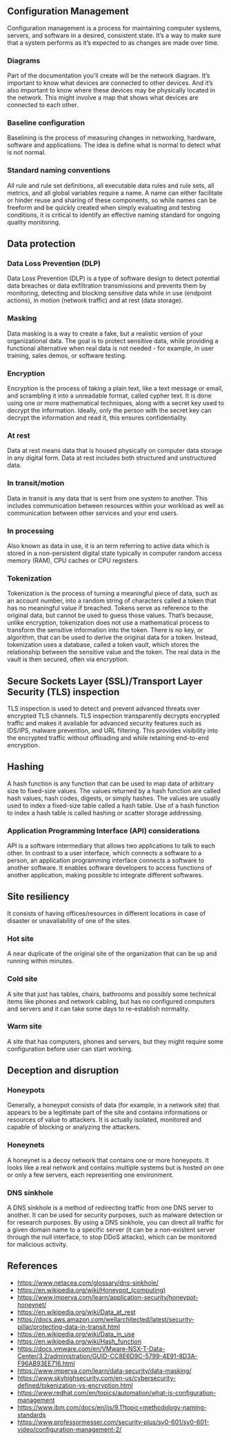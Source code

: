 ## Configuration Management
Configuration management is a process for maintaining computer systems, servers, and software in a desired, consistent state. It’s a way to make sure that a system performs as it’s expected to as changes are made over time.
### Diagrams
Part of the documentation you’ll create will be the network diagram. It’s important to know what devices are connected to other devices. And it’s also important to know where these devices may be physically located in the network. This might involve a map that shows what devices are connected to each other.
### Baseline configuration
Baselining is the process of measuring changes in networking, hardware, software and applications. The idea is define what is normal to detect what is not normal.
### Standard naming conventions
All rule and rule set definitions, all executable data rules and rule sets, all metrics, and all global variables require a name. A name can either facilitate or hinder reuse and sharing of these components, so while names can be freeform and be quickly created when simply evaluating and testing conditions, it is critical to identify an effective naming standard for ongoing quality monitoring.

## Data protection

### Data Loss Prevention (DLP)
Data Loss Prevention (DLP) is a type of software design to detect potential data breaches or data exfiltration transmissions and prevents them by monitoring, detecting and blocking sensitive data while in use (endpoint actions), in motion (network traffic) and at rest (data storage).
### Masking
Data masking is a way to create a fake, but a realistic version of your organizational data. The goal is to protect sensitive data, while providing a functional alternative when real data is not needed - for example, in user training, sales demos, or software testing.
### Encryption
Encryption is the process of taking a plain text, like a text message or email, and scrambling it into a unreadable format, called cypher text. It is done using one or more mathematical techniques, along with a secret key used to decrypt the information. Ideally, only the person with the secret key can decrypt the information and read it, this ensures confidentiality.
### At rest
Data at rest means data that is housed physically on computer data storage in any digital form. Data at rest includes both structured and unstructured data.
### In transit/motion
Data in transit is any data that is sent from one system to another. This includes communication between resources within your workload as well as communication between other services and your end users.
### In processing
Also known as data in use, it is an term referring to active data which is stored in a non-persistent digital state typically in computer random access memory (RAM), CPU caches or CPU registers.
### Tokenization
Tokenization is the process of turning a meaningful piece of data, such as an account number, into a random string of characters called a token that has no meaningful value if breached. Tokens serve as reference to the original data, but cannot be used to guess those values. That’s because, unlike encryption, tokenization does not use a mathematical process to transform the sensitive information into the token. There is no key, or algorithm, that can be used to derive the original data for a token. Instead, tokenization uses a database, called a token vault, which stores the relationship between the sensitive value and the token. The real data in the vault is then secured, often via encryption.

## Secure Sockets Layer (SSL)/Transport Layer Security (TLS) inspection
TLS inspection is used to detect and prevent advanced threats over encrypted TLS channels. TLS inspection transparently decrypts encrypted traffic and makes it available for advanced security features such as IDS/IPS, malware prevention, and URL filtering. This provides visibility into the encrypted traffic without offloading and while retaining end-to-end encryption.

## Hashing
A hash function is any function that can be used to map data of arbitrary size to fixed-size values. The values returned by a hash function are called hash values, hash codes, digests, or simply hashes. The values are usually used to index a fixed-size table called a hash table. Use of a hash function to index a hash table is called hashing or scatter storage addressing.

### Application Programming Interface (API) considerations
API is a software intermediary that allows two applications to talk to each other. In contrast to a user interface, which connects a software to a person, an application programming interface connects a software to another software. It enables software developers to access functions of another application, making possible to integrate different softwares.


## Site resiliency
It consists of having offices/resources in different locations in case of disaster or unavailability of one of the sites.
### Hot site
A near duplicate of the original site of the organization that can be up and running within minutes.
### Cold site
A site that just has tables, chairs, bathrooms and possibly some technical items like phones and network cabling, but has no configured computers and servers and it can take some days to re-establish normality.
### Warm site
A site that has computers, phones and servers, but they might require some configuration before user can start working.

## Deception and disruption
### Honeypots
Generally, a honeypot consists of data (for example, in a network site) that appears to be a legitimate part of the site and contains informations or resources of value to attackers. It is actually isolated, monitored and capable of blocking or analyzing the attackers.
### Honeynets
A honeynet is a decoy network that contains one or more honeypots. It looks like a real network and contains multiple systems but is hosted on one or only a few servers, each representing one environment.
### DNS sinkhole
A DNS sinkhole is a method of redirecting traffic from one DNS server to another. It can be used for security purposes, such as malware detection or for research purposes. By using a DNS sinkhole, you can direct all traffic for a given domain name to a specific server (it can be a non-existent server through the null interface, to stop DDoS attacks), which can be monitored for malicious activity.

## References
- https://www.netacea.com/glossary/dns-sinkhole/
- https://en.wikipedia.org/wiki/Honeypot_(computing)
- https://www.imperva.com/learn/application-security/honeypot-honeynet/
- https://en.wikipedia.org/wiki/Data_at_rest
- https://docs.aws.amazon.com/wellarchitected/latest/security-pillar/protecting-data-in-transit.html
- https://en.wikipedia.org/wiki/Data_in_use
- https://en.wikipedia.org/wiki/Hash_function
- https://docs.vmware.com/en/VMware-NSX-T-Data-Center/3.2/administration/GUID-CC8E6D9C-5799-4E91-8D3A-F96AB93EE716.html
- https://www.imperva.com/learn/data-security/data-masking/
- https://www.skyhighsecurity.com/en-us/cybersecurity-defined/tokenization-vs-encryption.html
- https://www.redhat.com/en/topics/automation/what-is-configuration-management
- https://www.ibm.com/docs/en/iis/9.1?topic=methodology-naming-standards
- https://www.professormesser.com/security-plus/sy0-601/sy0-601-video/configuration-management-2/
